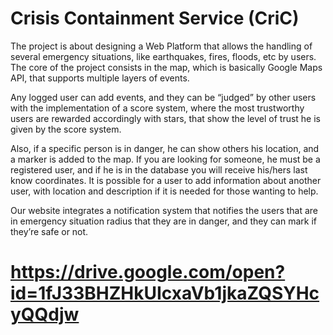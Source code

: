 # Crisis Containment Service (CriC)
The project is about designing a Web Platform that allows the handling of several emergency situations, like earthquakes, fires, floods, etc by users. The core of the project consists in the map, which is basically Google Maps API, that supports multiple layers of events.

Any logged user can add events, and they can be “judged” by other users with the implementation of a score system, where the most trustworthy users are rewarded accordingly with stars, that show the level of trust he is given by the score system.

Also, if a specific person is in danger, he can show others his location, and a marker is added to the map. If you are looking for someone, he must be a registered user, and if he is in the database you will receive his/hers last know coordinates. It is possible for a user to add information about another user, with location and description if it is needed for those wanting to help.

Our website integrates a notification system that notifies the users that are in emergency situation radius that they are in danger, and they can mark if they’re safe or not.

# https://drive.google.com/open?id=1fJ33BHZHkUIcxaVb1jkaZQSYHcyQQdjw
